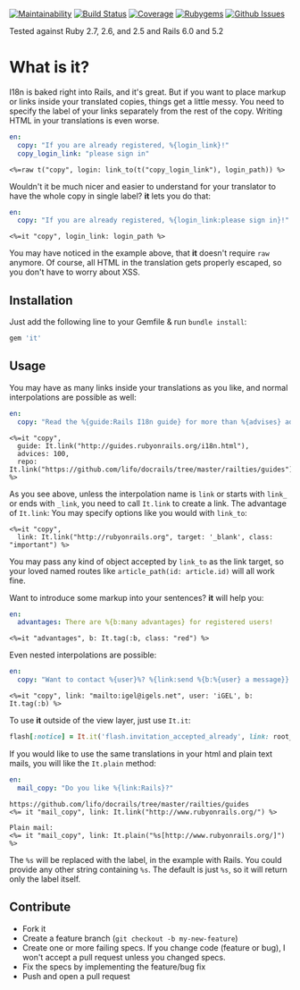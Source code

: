 [![Maintainability](https://api.codeclimate.com/v1/badges/6f705ee22d3eb7422d8f/maintainability)](https://codeclimate.com/github/iGEL/it/maintainability)
[![Build Status](http://img.shields.io/travis/iGEL/it/master.svg?style=flat)](https://travis-ci.org/iGEL/it)
[![Coverage](http://img.shields.io/coveralls/iGEL/it/master.svg?style=flat)](https://coveralls.io/r/iGEL/it)
[![Rubygems](http://img.shields.io/gem/v/it.svg?style=flat)](http://rubygems.org/gems/it)
[![Github Issues](http://img.shields.io/github/issues/iGEL/it.svg?style=flat)](https://github.com/iGEL/it/issues)

Tested against Ruby 2.7, 2.6, and 2.5 and Rails 6.0 and 5.2

What is **it**?
=============

I18n is baked right into Rails, and it's great. But if you want to place markup or links inside your translated copies, things get a little messy. You need to specify the label of your links separately from the rest of the copy. Writing HTML in your translations is even worse.

```yaml
en:
  copy: "If you are already registered, %{login_link}!"
  copy_login_link: "please sign in"
```

```erb
<%=raw t("copy", login: link_to(t("copy_login_link"), login_path)) %>
```

Wouldn't it be much nicer and easier to understand for your translator to have the whole copy in single label? **it** lets you do that:

```yaml
en:
  copy: "If you are already registered, %{login_link:please sign in}!"
```

```erb
<%=it "copy", login_link: login_path %>
```

You may have noticed in the example above, that **it** doesn't require `raw` anymore. Of course, all HTML in the translation gets properly escaped, so you don't have to worry about XSS.

Installation
------------

Just add the following line to your Gemfile & run `bundle install`:

```ruby
gem 'it'
```

Usage
-----

You may have as many links inside your translations as you like, and normal interpolations are possible as well:

```yaml
en:
  copy: "Read the %{guide:Rails I18n guide} for more than %{advises} advises. Fork it at %{repo:github}."
```

```erb
<%=it "copy",
  guide: It.link("http://guides.rubyonrails.org/i18n.html"),
  advices: 100,
  repo: It.link("https://github.com/lifo/docrails/tree/master/railties/guides") %>
```

As you see above, unless the interpolation name is `link` or starts with `link_` or ends with `_link`, you need to call `It.link` to create a link. The advantage of `It.link`: You may specify options like you would with `link_to`:

```erb
<%=it "copy",
  link: It.link("http://rubyonrails.org", target: '_blank', class: "important") %>
```

You may pass any kind of object accepted by `link_to` as the link target, so your loved named routes like `article_path(id: article.id)` will all work fine.

Want to introduce some markup into your sentences? **it** will help you:

```yaml
en:
  advantages: There are %{b:many advantages} for registered users!
```

```erb
<%=it "advantages", b: It.tag(:b, class: "red") %>
```

Even nested interpolations are possible:

```yaml
en:
  copy: "Want to contact %{user}%? %{link:send %{b:%{user} a message}}!"
```

```erb
<%=it "copy", link: "mailto:igel@igels.net", user: 'iGEL', b: It.tag(:b) %>
```

To use **it** outside of the view layer, just use `It.it`:

```ruby
flash[:notice] = It.it('flash.invitation_accepted_already', link: root_path)
```

If you would like to use the same translations in your html and plain text mails, you will like the `It.plain` method:
```yaml
en:
  mail_copy: "Do you like %{link:Rails}?"
```

```erb
https://github.com/lifo/docrails/tree/master/railties/guides
<%= it "mail_copy", link: It.link("http://www.rubyonrails.org/") %>

Plain mail:
<%= it "mail_copy", link: It.plain("%s[http://www.rubyonrails.org/]") %>
```

The `%s` will be replaced with the label, in the example with Rails. You could provide any other string containing `%s`. The default is just `%s`, so it will return only the label itself.

Contribute
----------

* Fork it
* Create a feature branch (`git checkout -b my-new-feature`)
* Create one or more failing specs. If you change code (feature or bug), I won't accept a pull request unless you changed specs.
* Fix the specs by implementing the feature/bug fix
* Push and open a pull request
